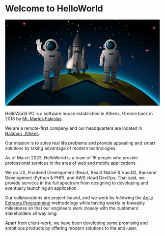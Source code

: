 # Welcome to HelloWorld

![Welcome to HelloWorld](./images/welcome.jpg)

HelloWorld PC is a software house established in Athens, Greece back in 2018 by [Mr. Marios Fakiolas](mailto:marios@helloworld.gr).

We are a remote-first company and our headquarters are located in [Halandri, Athens](https://goo.gl/maps/tHQF4thDHu4Nndt99).

Our mission is to solve real life problems and provide appealing and smart solutions by taking advantage of modern
technologies.

As of March 2023, HelloWorld is a team of 16 people who provide professional services in the area of web and mobile
applications.

We do UX, Frontend Development (React, React Native & VueJS), Backend Development (Python & PHP), and AWS cloud
DevOps. That said, we provide services in the full spectrum from designing to developing and eventually launching
an application.

Our collaborations are project-based, and we work by following the [Agile Extreme Programming](http://www.extremeprogramming.org/)
methodology while having weekly or biweekly milestones so that our engineers work closely with the customers'
stakeholders all way long.

Apart from client-work, we have been developing some promising and ambitious products by offering modern solutions
to the end-user.
